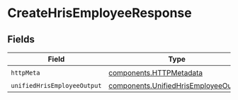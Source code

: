 # CreateHrisEmployeeResponse


## Fields

| Field                                                                                        | Type                                                                                         | Required                                                                                     | Description                                                                                  |
| -------------------------------------------------------------------------------------------- | -------------------------------------------------------------------------------------------- | -------------------------------------------------------------------------------------------- | -------------------------------------------------------------------------------------------- |
| `httpMeta`                                                                                   | [components.HTTPMetadata](../../models/components/httpmetadata.md)                           | :heavy_check_mark:                                                                           | N/A                                                                                          |
| `unifiedHrisEmployeeOutput`                                                                  | [components.UnifiedHrisEmployeeOutput](../../models/components/unifiedhrisemployeeoutput.md) | :heavy_minus_sign:                                                                           | N/A                                                                                          |